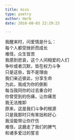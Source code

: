 ```yaml
---  
title: miss  
type: poetry  
author: Herb  
date: 2018-08-03 22:29:23  

---  
```

我醒来时，问爱情是什么：  
每个人都受挫折而成长  
难怪，众生皆苦    
我感到悲哀，这个人间相爱的人们  
争吵或者沉默，皆在权力斗争  
只是这些，皆不是理由    
我们亲近彼此，分享生命  
为此，我成为你的倒影  
每当我同你的过去重合时  
你曾受到的伤痛，让你痛苦  
我无法推卸  
原来，这是我们斗争的根源    
只是我那时只有笨拙和好心  
我没能带让你疗伤  
难怪，这磨走了我们的脾气  
和诸多爱过的誓言